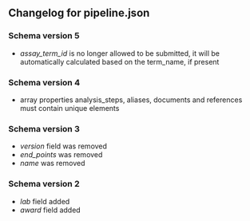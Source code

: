 ## Changelog for pipeline.json

### Schema version 5

* *assay_term_id* is no longer allowed to be submitted, it will be automatically calculated based on the term_name, if present

### Schema version 4

* array properties analysis_steps, aliases, documents and references must contain unique elements

### Schema version 3

* *version* field was removed
* *end_points* was removed
* *name* was removed

### Schema version 2

* *lab* field added
* *award* field added
